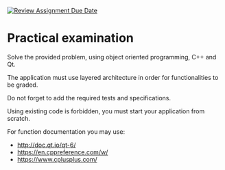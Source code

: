 [![Review Assignment Due Date](https://classroom.github.com/assets/deadline-readme-button-24ddc0f5d75046c5622901739e7c5dd533143b0c8e959d652212380cedb1ea36.svg)](https://classroom.github.com/a/Kre0onTw)
# Practical examination

Solve the provided problem, using object oriented programming, C++ and Qt.

The application must use layered architecture in order for functionalities to be graded.

Do not forget to add the required tests and specifications.

Using existing code is forbidden, you must start your application from scratch.

For function documentation you may use:
- http://doc.qt.io/qt-6/
- https://en.cppreference.com/w/
- https://www.cplusplus.com/
